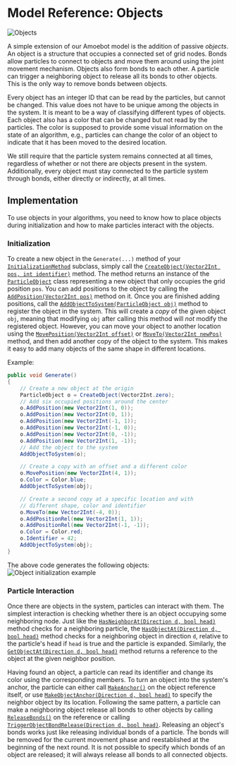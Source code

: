 # Model Reference: Objects

![Objects](~/images/objects.png "Objects highlighted in gray. Note that the blue object is not directly connected to any particles")

A simple extension of our Amoebot model is the addition of passive *objects*.
An object is a structure that occupies a connected set of grid nodes.
Bonds allow particles to connect to objects and move them around using the joint movement mechanism.
Objects also form bonds to each other.
A particle can trigger a neighboring object to release all its bonds to other objects.
This is the only way to remove bonds between objects.

Every object has an integer ID that can be read by the particles, but cannot be changed.
This value does not have to be unique among the objects in the system.
It is meant to be a way of classifying different types of objects.
Each object also has a color that can be changed but not read by the particles.
The color is supposed to provide some visual information on the state of an algorithm, e.g., particles can change the color of an object to indicate that it has been moved to the desired location.

We still require that the particle system remains connected at all times, regardless of whether or not there are objects present in the system.
Additionally, every object must stay connected to the particle system through bonds, either directly or indirectly, at all times.



## Implementation

To use objects in your algorithms, you need to know how to place objects during initialization and how to make particles interact with the objects.


### Initialization

To create a new object in the `Generate(...)` method of your [`InitializationMethod`][1] subclass, simply call the [`CreateObject(Vector2Int pos, int identifier)`][2] method.
The method returns an instance of the [`ParticleObject`][3] class representing a new object that only occupies the grid position `pos`.
You can add positions to the object by calling the [`AddPosition(Vector2Int pos)`][4] method on it.
Once you are finished adding positions, call the [`AddObjectToSystem(ParticleObject obj)`][5] method to register the object in the system.
This will create a *copy* of the given object `obj`, meaning that modifying `obj` after calling this method will *not* modify the registered object.
However, you can move your object to another location using the [`MovePosition(Vector2Int offset)`][6] or [`MoveTo(Vector2Int newPos)`][7] method, and then add another copy of the object to the system.
This makes it easy to add many objects of the same shape in different locations.

Example:
```csharp
public void Generate()
{
    // Create a new object at the origin
    ParticleObject o = CreateObject(Vector2Int.zero);
    // Add six occupied positions around the center
    o.AddPosition(new Vector2Int(1, 0));
    o.AddPosition(new Vector2Int(0, 1));
    o.AddPosition(new Vector2Int(-1, 1));
    o.AddPosition(new Vector2Int(-1, 0));
    o.AddPosition(new Vector2Int(0, -1));
    o.AddPosition(new Vector2Int(1, -1));
    // Add the object to the system
    AddObjectToSystem(o);

    // Create a copy with an offset and a different color
    o.MovePosition(new Vector2Int(4, 1));
    o.Color = Color.blue;
    AddObjectToSystem(obj);

    // Create a second copy at a specific location and with
    // different shape, color and identifier
    o.MoveTo(new Vector2Int(-4, 0));
    o.AddPositionRel(new Vector2Int(1, 1));
    o.AddPositionRel(new Vector2Int(-1, -1));
    o.Color = Color.red;
    o.Identifier = 42;
    AddObjectToSystem(obj);
}
```
The above code generates the following objects:
![Object initialization example](~/images/objects_init.png "Three objects placed at different locations in the system by the code above")


### Particle Interaction

Once there are objects in the system, particles can interact with them.
The simplest interaction is checking whether there is an object occupying some neighboring node.
Just like the [`HasNeighborAt(Direction d, bool head)`][8] method checks for a neighboring particle, the [`HasObjectAt(Direction d, bool head)`][9] method checks for a neighboring object in direction `d`, relative to the particle's head if `head` is true and the particle is expanded.
Similarly, the [`GetObjectAt(Direction d, bool head)`][10] method returns a reference to the object at the given neighbor position.

Having found an object, a particle can read its identifier and change its color using the corresponding members.
To turn an object into the system's anchor, the particle can either call [`MakeAnchor()`][11] on the object reference itself, or use [`MakeObjectAnchor(Direction d, bool head)`][12] to specify the neighbor object by its location.
Following the same pattern, a particle can make a neighboring object release all bonds to other objects by calling [`ReleaseBonds()`][13] on the reference or calling [`TriggerObjectBondRelease(Direction d, bool head)`][14].
Releasing an object's bonds works just like releasing individual bonds of a particle.
The bonds will be removed for the current movement phase and reestablished at the beginning of the next round.
It is not possible to specify which bonds of an object are released; it will always release all bonds to all connected objects.




[1]: xref:AS2.InitializationMethod
[2]: xref:AS2.InitializationMethod.CreateObject(Vector2Int,System.Int32)
[3]: xref:AS2.Sim.ParticleObject
[4]: xref:AS2.Sim.ParticleObject.AddPosition(Vector2Int)
[5]: xref:AS2.InitializationMethod.AddObjectToSystem(ParticleObject)
[6]: xref:AS2.Sim.ParticleObject.MovePosition(Vector2Int)
[7]: xref:AS2.Sim.ParticleObject.MoveTo(Vector2Int)
[8]: xref:AS2.Sim.ParticleAlgorithm.HasNeighborAt(AS2.Direction,System.Boolean)
[9]: xref:AS2.Sim.ParticleAlgorithm.HasObjectAt(AS2.Direction,System.Boolean)
[10]: xref:AS2.Sim.ParticleAlgorithm.GetObjectAt(AS2.Direction,System.Boolean)
[11]: xref:AS2.Sim.IParticleObject.MakeAnchor
[12]: xref:AS2.Sim.ParticleAlgorithm.MakeObjectAnchor(AS2.Direction,System.Boolean)
[13]: xref:AS2.Sim.IParticleObject.ReleaseBonds
[14]: xref:AS2.Sim.ParticleAlgorithm.TriggerObjectBondRelease(AS2.Direction,System.Boolean)
